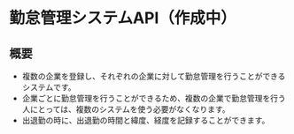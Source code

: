 # 勤怠管理システムAPI（作成中）
## 概要
- 複数の企業を登録し、それぞれの企業に対して勤怠管理を行うことができるシステムです。
- 企業ごとに勤怠管理を行うことができるため、複数の企業で勤怠管理を行う人にとっては、複数のシステムを使う必要がなくなります。
- 出退勤の時に、出退勤の時間と緯度、経度を記録することができます。